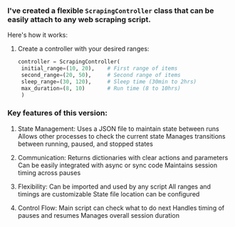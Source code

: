 ### I've created a flexible `ScrapingController` class that can be easily attach to any web scraping script. 

Here's how it works:

1. Create a controller with your desired ranges:
   ```python
   controller = ScrapingController(
    initial_range=(10, 20),    # First range of items
    second_range=(20, 50),     # Second range of items
    sleep_range=(30, 120),     # Sleep time (30min to 2hrs)
    max_duration=(8, 10)       # Run time (8 to 10hrs)
    )
   ```
### Key features of this version:

1. State Management:
   Uses a JSON file to maintain state between runs
   Allows other processes to check the current state
   Manages transitions between running, paused, and stopped states


4. Communication:
   Returns dictionaries with clear actions and parameters
   Can be easily integrated with async or sync code
   Maintains session timing across pauses


5. Flexibility:
   Can be imported and used by any script
   All ranges and timings are customizable
   State file location can be configured


4. Control Flow:
   Main script can check what to do next
   Handles timing of pauses and resumes
   Manages overall session duration
